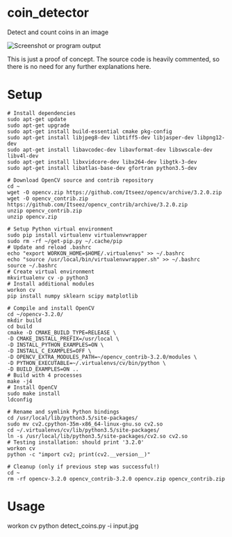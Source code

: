 # coin_detector
Detect and count coins in an image

![Screenshot or program output](https://githubusercontent.com/j05t/coin_detector/master/program_output.png)


This is just a proof of concept. The source code is heavily commented, so there is no need for any further explanations here.

# Setup
```
# Install dependencies
sudo apt-get update
sudo apt-get upgrade
sudo apt-get install build-essential cmake pkg-config
sudo apt-get install libjpeg8-dev libtiff5-dev libjasper-dev libpng12-dev
sudo apt-get install libavcodec-dev libavformat-dev libswscale-dev libv4l-dev
sudo apt-get install libxvidcore-dev libx264-dev libgtk-3-dev
sudo apt-get install libatlas-base-dev gfortran python3.5-dev

# Download OpenCV source and contrib repository
cd ~
wget -O opencv.zip https://github.com/Itseez/opencv/archive/3.2.0.zip
wget -O opencv_contrib.zip https://github.com/Itseez/opencv_contrib/archive/3.2.0.zip
unzip opencv_contrib.zip
unzip opencv.zip

# Setup Python virtual environment
sudo pip install virtualenv virtualenvwrapper
sudo rm -rf ~/get-pip.py ~/.cache/pip
# Update and reload .bashrc
echo "export WORKON_HOME=$HOME/.virtualenvs" >> ~/.bashrc
echo "source /usr/local/bin/virtualenvwrapper.sh" >> ~/.bashrc
source ~/.bashrc
# Create virtual environment
mkvirtualenv cv -p python3
# Install additional modules
workon cv
pip install numpy sklearn scipy matplotlib

# Compile and install OpenCV
cd ~/opencv-3.2.0/
mkdir build
cd build
cmake -D CMAKE_BUILD_TYPE=RELEASE \
-D CMAKE_INSTALL_PREFIX=/usr/local \
-D INSTALL_PYTHON_EXAMPLES=ON \
-D INSTALL_C_EXAMPLES=OFF \
-D OPENCV_EXTRA_MODULES_PATH=~/opencv_contrib-3.2.0/modules \
-D PYTHON_EXECUTABLE=~/.virtualenvs/cv/bin/python \
-D BUILD_EXAMPLES=ON ..
# Build with 4 processes
make -j4
# Install OpenCV
sudo make install
ldconfig

# Rename and symlink Python bindings
cd /usr/local/lib/python3.5/site-packages/
sudo mv cv2.cpython-35m-x86_64-linux-gnu.so cv2.so
cd ~/.virtualenvs/cv/lib/python3.5/site-packages/
ln -s /usr/local/lib/python3.5/site-packages/cv2.so cv2.so
# Testing installation: should print '3.2.0'
workon cv
python -c "import cv2; print(cv2.__version__)"

# Cleanup (only if previous step was successful!)
cd ~
rm -rf opencv-3.2.0 opencv_contrib-3.2.0 opencv.zip opencv_contrib.zip
```

# Usage
workon cv
python detect_coins.py -i input.jpg